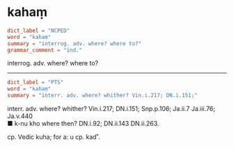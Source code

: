 # kahaṃ

``` toml
dict_label = "NCPED"
word = "kahaṃ"
summary = "interrog. adv. where? where to?"
grammar_comment = "ind."
```

interrog. adv. where? where to?

--------------------

``` toml
dict_label = "PTS"
word = "kahaṃ"
summary = "interr. adv. where? whither? Vin.i.217; DN.i.151;"
```

interr. adv. where? whither? Vin.i.217; DN.i.151; Snp.p.106; Ja.ii.7 Ja.iii.76; Ja.v.440  
■ k\-nu kho where then? DN.i.92; DN.ii.143 DN.ii.263.

cp. Vedic kuha; for a: u cp. kad˚.

